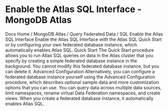 # Enable the Atlas SQL Interface - MongoDB Atlas


Docs Home / MongoDB Atlas / Query Federated Data / SQL Enable the Atlas SQL Interface Enable the Atlas SQL Interface with the Atlas SQL Quick Start or
by configuring your own federated database instance, which automatically enables Atlas SQL. Quick Start The Quick Start procedure allows you to
run Atlas SQL queries on data in the Atlas cluster that you specify by creating
a simple federated database instance in the background. You cannot modify this federated database instance, but
you can delete it. Advanced Configuration Alternatively, you can configure a federated database instance yourself using the Advanced Configuration procedure,
which describes optional sample data and more customization options
that you can use.
You can query data across multiple data sources, limit namespaces,
rename virtual Data Federation namespaces, and create views. When you create a
federated database instance, it automatically enables Atlas SQL.

